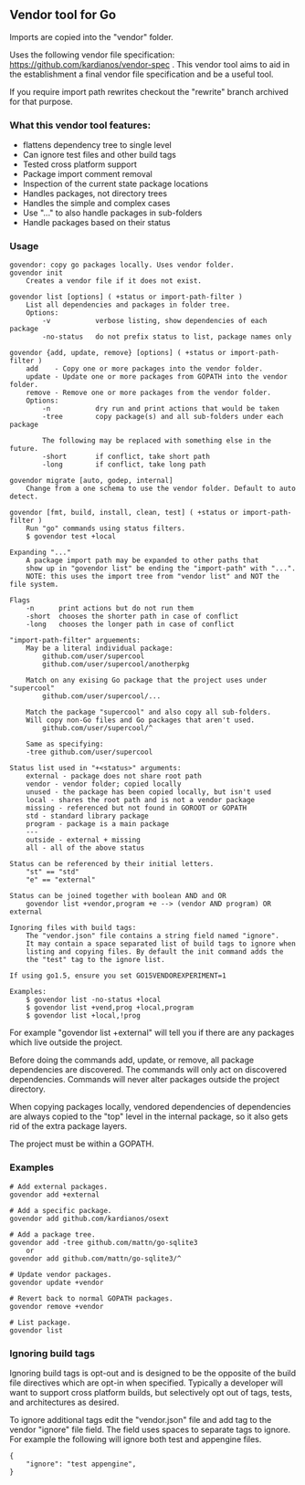 ## Vendor tool for Go
Imports are copied into the "vendor" folder.

Uses the following vendor file specification:
https://github.com/kardianos/vendor-spec . This vendor tool aims to aid in the
establishment a final vendor file specification and be a useful tool.

If you require import path rewrites checkout the "rewrite" branch archived for
that purpose.

### What this vendor tool features:
 * flattens dependency tree to single level
 * Can ignore test files and other build tags
 * Tested cross platform support
 * Package import comment removal
 * Inspection of the current state package locations
 * Handles packages, not directory trees
 * Handles the simple and complex cases
 * Use "..." to also handle packages in sub-folders
 * Handle packages based on their status

### Usage
```
govendor: copy go packages locally. Uses vendor folder.
govendor init
	Creates a vendor file if it does not exist.

govendor list [options] ( +status or import-path-filter )
	List all dependencies and packages in folder tree.
	Options:
		-v           verbose listing, show dependencies of each package
		-no-status   do not prefix status to list, package names only

govendor {add, update, remove} [options] ( +status or import-path-filter )
	add    - Copy one or more packages into the vendor folder.
	update - Update one or more packages from GOPATH into the vendor folder.
	remove - Remove one or more packages from the vendor folder.
	Options:
		-n           dry run and print actions that would be taken
		-tree        copy package(s) and all sub-folders under each package
		
		The following may be replaced with something else in the future.
		-short       if conflict, take short path 
		-long        if conflict, take long path

govendor migrate [auto, godep, internal]
	Change from a one schema to use the vendor folder. Default to auto detect.
	
govendor [fmt, build, install, clean, test] ( +status or import-path-filter )
	Run "go" commands using status filters.
	$ govendor test +local

Expanding "..."
	A package import path may be expanded to other paths that
	show up in "govendor list" be ending the "import-path" with "...".
	NOTE: this uses the import tree from "vendor list" and NOT the file system.

Flags
	-n		print actions but do not run them
	-short	chooses the shorter path in case of conflict
	-long	chooses the longer path in case of conflict
	
"import-path-filter" arguements:
	May be a literal individual package:
		github.com/user/supercool
		github.com/user/supercool/anotherpkg
	
	Match on any exising Go package that the project uses under "supercool"
		github.com/user/supercool/...
		
	Match the package "supercool" and also copy all sub-folders.
	Will copy non-Go files and Go packages that aren't used.
		github.com/user/supercool/^
	
	Same as specifying:
	-tree github.com/user/supercool

Status list used in "+<status>" arguments:
	external - package does not share root path
	vendor - vendor folder; copied locally
	unused - the package has been copied locally, but isn't used
	local - shares the root path and is not a vendor package
	missing - referenced but not found in GOROOT or GOPATH
	std - standard library package
	program - package is a main package
	---
	outside - external + missing
	all - all of the above status

Status can be referenced by their initial letters.
	"st" == "std"
	"e" == "external"

Status can be joined together with boolean AND and OR
	govendor list +vendor,program +e --> (vendor AND program) OR external

Ignoring files with build tags:
	The "vendor.json" file contains a string field named "ignore".
	It may contain a space separated list of build tags to ignore when
	listing and copying files. By default the init command adds the
	the "test" tag to the ignore list.

If using go1.5, ensure you set GO15VENDOREXPERIMENT=1

Examples:
	$ govendor list -no-status +local
	$ govendor list +vend,prog +local,program
	$ govendor list +local,!prog
```

For example "govendor list +external" will tell you if there are any packages which
live outside the project.

Before doing the commands add, update, or remove, all package dependencies are
discovered. The commands will only act on discovered dependencies. Commands will
never alter packages outside the project directory.

When copying packages locally, vendored dependencies of dependencies are always
copied to the "top" level in the internal package, so it also gets rid of the
extra package layers.

The project must be within a GOPATH.

### Examples
```
# Add external packages.
govendor add +external

# Add a specific package.
govendor add github.com/kardianos/osext

# Add a package tree.
govendor add -tree github.com/mattn/go-sqlite3
    or
govendor add github.com/mattn/go-sqlite3/^

# Update vendor packages.
govendor update +vendor

# Revert back to normal GOPATH packages.
govendor remove +vendor

# List package.
govendor list
```

### Ignoring build tags
Ignoring build tags is opt-out and is designed to be the opposite of the build
file directives which are opt-in when specified. Typically a developer will
want to support cross platform builds, but selectively opt out of tags, tests,
and architectures as desired.

To ignore additional tags edit the "vendor.json" file and add tag to the vendor
"ignore" file field. The field uses spaces to separate tags to ignore.
For example the following will ignore both test and appengine files.
```
{
	"ignore": "test appengine",
}
```
